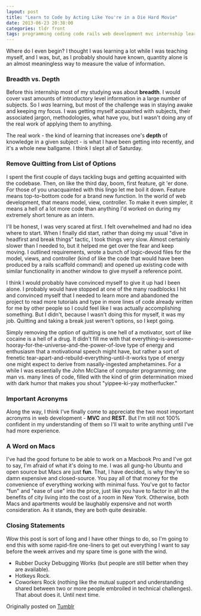 ```yaml
---
layout: post
title: "Learn to Code by Acting Like You're in a Die Hard Movie"
date: 2013-06-23 20:38:00
categories: tldr front
tags: programming coding code rails web development mvc internship learning
---
```


Where do I even begin? I thought I was learning a lot while I was teaching myself, and I was, but, as I probably should have known, quantity alone is an almost meaningless way to measure the value of information.

### Breadth vs. Depth
Before this internship most of my studying was about **breadth**. I would cover vast amounts of introductory level information in a large number of subjects. So I *was* learning, but most of the challenge was in staying awake and keeping my focus. I was getting myself acquainted with subjects, their associated jargon, methodologies, what have you, but I wasn't doing any of the real work of applying them to anything.

The real work - the kind of learning that increases one's **depth** of knowledge in a given subject - is what I have been getting into recently, and it's a whole new ballgame. I think I slept all of Saturday.

### Remove Quitting from List of Options
I spent the first couple of days tackling bugs and getting acquainted with the codebase. Then, on like the third day, boom, first feature, git 'er done. For those of you unacquainted with this lingo let me boil it down. Feature means top-to-bottom code for a brand new function. In the world of web development, that means model, view, controller. To make it even simpler, it means a hell of a lot more code than anything I'd worked on during my extremely short tenure as an intern.

I'll be honest, I was very scared at first. I felt overwhelmed and had no idea where to start. When I finally did start, rather than doing my usual "dive in headfirst and break things" tactic, I took things very slow. Almost certainly slower than I needed to, but it helped me get over the fear and keep moving. I outlined requirements, wrote a bunch of logic-devoid files for the model, views, and controller (kind of like the code that would have been produced by a rails scaffold command) and opened up existing code with similar functionality in another window to give myself a reference point.

I think I would probably have convinced myself to give it up had I been alone. I probably would have stopped at one of the many roadblocks I hit and convinced myself that I needed to learn more and abandoned the project to read more tutorials and type in more lines of code already written for me by other people so I could feel like I was actually accomplishing something. But I didn't, because I wasn't doing this for myself, it was my job. Quitting and taking a break just weren't options, so I kept going.

Simply removing the option of quitting is one hell of a motivator, sort of like cocaine is a hell of a drug. It didn't fill me with that everything-is-awesome-hooray-for-the-universe-and-the-power-of-love type of energy and enthusiasm that a motivational speech might have, but rather a sort of frenetic tear-apart-and-rebuild-everything-until-it-works type of energy one might expect to derive from nasally-ingested amphetamines. For a while I was essentially the John McClane of computer programming; one man vs. many lines of code, filled with the kind of grim determination mixed with dark humor that makes you shout "yippee-ki-yay motherfucker."

### Important Acronyms
Along the way, I think I've finally come to appreciate the two most important acronyms in web development - **MVC** and **REST**. But I'm still not 100% confident in my understanding of them so I'll wait to write anything until I've had more experience.

### A Word on Macs
I've had the good fortune to be able to work on a Macbook Pro and I've got to say, I'm afraid of what it's doing to me. I was all gung-ho Ubuntu and open source but Macs are just **fun**. That, I have decided, is why they're so damn expensive and closed-source. You pay all of that money for the convenience of everything working with minimal fuss. You've got to factor "fun" and "ease of use" into the price, just like you have to factor in all the benefits of city living into the cost of a room in New York. Otherwise, both Macs and apartments would be laughably expensive and not worth consideration. As it stands, they are both quite desirable.

### Closing Statements
Wow this post is sort of long and I have other things to do, so I'm going to end this with some rapid-fire one-liners to get out everything I want to say before the week arrives and my spare time is gone with the wind.

* Rubber Ducky Debugging Works (but people are still better when they are available).
* Hotkeys Rock.
* Coworkers Rock (nothing like the mutual support and understanding shared between two or more people embroiled in technical challenges).
That about does it. Until next time.

Originally posted on [Tumblr](http://patmcintern.tumblr.com/post/53699858060/learn-to-code-by-acting-like-youre-in-a-die-hard-movie)
